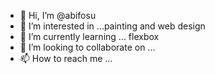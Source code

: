 - 👋 Hi, I’m @abifosu
- 👀 I’m interested in ...painting and web design
- 🌱 I’m currently learning ... flexbox
- 💞️ I’m looking to collaborate on ...
- 📫 How to reach me ... 

<!---
abifosu/abifosu is a ✨ special ✨ repository because its `README.md` (this file) appears on your GitHub profile.
You can click the Preview link to take a look at your changes.
--->
